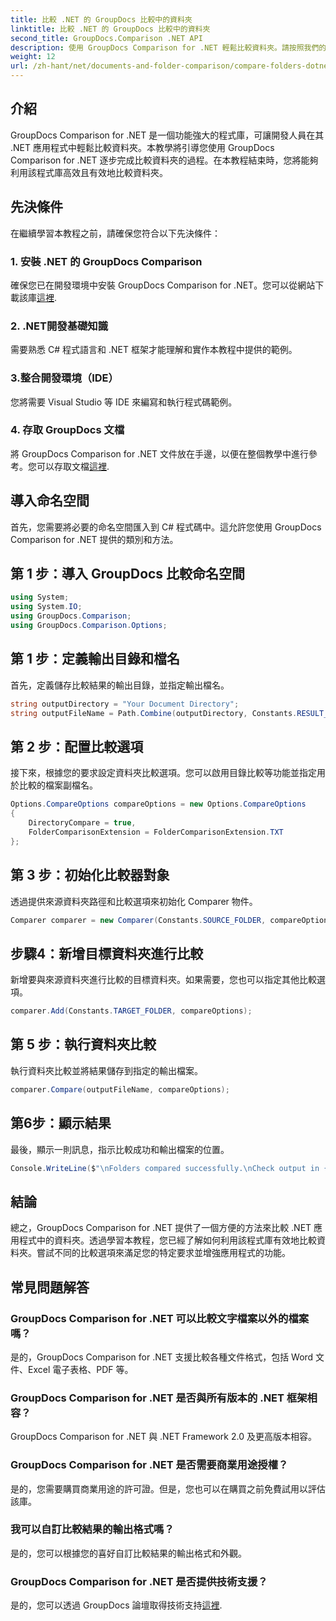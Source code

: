 ```yaml
---
title: 比較 .NET 的 GroupDocs 比較中的資料夾
linktitle: 比較 .NET 的 GroupDocs 比較中的資料夾
second_title: GroupDocs.Comparison .NET API
description: 使用 GroupDocs Comparison for .NET 輕鬆比較資料夾。請按照我們的步驟進行有效的資料夾比較。增強您的 .NET 應用程式。
weight: 12
url: /zh-hant/net/documents-and-folder-comparison/compare-folders-dotnet/
---
```

## 介紹
GroupDocs Comparison for .NET 是一個功能強大的程式庫，可讓開發人員在其 .NET 應用程式中輕鬆比較資料夾。本教學將引導您使用 GroupDocs Comparison for .NET 逐步完成比較資料夾的過程。在本教程結束時，您將能夠利用該程式庫高效且有效地比較資料夾。
## 先決條件
在繼續學習本教程之前，請確保您符合以下先決條件：
### 1. 安裝 .NET 的 GroupDocs Comparison
確保您已在開發環境中安裝 GroupDocs Comparison for .NET。您可以從網站下載該庫[這裡](https://releases.groupdocs.com/comparison/net/).
### 2. .NET開發基礎知識
需要熟悉 C# 程式語言和 .NET 框架才能理解和實作本教程中提供的範例。
### 3.整合開發環境（IDE）
您將需要 Visual Studio 等 IDE 來編寫和執行程式碼範例。
### 4. 存取 GroupDocs 文檔
將 GroupDocs Comparison for .NET 文件放在手邊，以便在整個教學中進行參考。您可以存取文檔[這裡](https://tutorials.groupdocs.com/comparison/net/).

## 導入命名空間
首先，您需要將必要的命名空間匯入到 C# 程式碼中。這允許您使用 GroupDocs Comparison for .NET 提供的類別和方法。
## 第 1 步：導入 GroupDocs 比較命名空間
```csharp
using System;
using System.IO;
using GroupDocs.Comparison;
using GroupDocs.Comparison.Options;
```

## 第 1 步：定義輸出目錄和檔名
首先，定義儲存比較結果的輸出目錄，並指定輸出檔名。
```csharp
string outputDirectory = "Your Document Directory";
string outputFileName = Path.Combine(outputDirectory, Constants.RESULT_FOLDER);
```
## 第 2 步：配置比較選項
接下來，根據您的要求設定資料夾比較選項。您可以啟用目錄比較等功能並指定用於比較的檔案副檔名。
```csharp
Options.CompareOptions compareOptions = new Options.CompareOptions
{
    DirectoryCompare = true,
    FolderComparisonExtension = FolderComparisonExtension.TXT
};
```
## 第 3 步：初始化比較器對象
透過提供來源資料夾路徑和比較選項來初始化 Comparer 物件。
```csharp
Comparer comparer = new Comparer(Constants.SOURCE_FOLDER, compareOptions);
```
## 步驟4：新增目標資料夾進行比較
新增要與來源資料夾進行比較的目標資料夾。如果需要，您也可以指定其他比較選項。
```csharp
comparer.Add(Constants.TARGET_FOLDER, compareOptions);
```
## 第 5 步：執行資料夾比較
執行資料夾比較並將結果儲存到指定的輸出檔案。
```csharp
comparer.Compare(outputFileName, compareOptions);
```
## 第6步：顯示結果
最後，顯示一則訊息，指示比較成功和輸出檔案的位置。
```csharp
Console.WriteLine($"\nFolders compared successfully.\nCheck output in {Directory.GetCurrentDirectory()}.");
```

## 結論
總之，GroupDocs Comparison for .NET 提供了一個方便的方法來比較 .NET 應用程式中的資料夾。透過學習本教程，您已經了解如何利用該程式庫有效地比較資料夾。嘗試不同的比較選項來滿足您的特定要求並增強應用程式的功能。
## 常見問題解答
### GroupDocs Comparison for .NET 可以比較文字檔案以外的檔案嗎？
是的，GroupDocs Comparison for .NET 支援比較各種文件格式，包括 Word 文件、Excel 電子表格、PDF 等。
### GroupDocs Comparison for .NET 是否與所有版本的 .NET 框架相容？
GroupDocs Comparison for .NET 與 .NET Framework 2.0 及更高版本相容。
### GroupDocs Comparison for .NET 是否需要商業用途授權？
是的，您需要購買商業用途的許可證。但是，您也可以在購買之前免費試用以評估該庫。
### 我可以自訂比較結果的輸出格式嗎？
是的，您可以根據您的喜好自訂比較結果的輸出格式和外觀。
### GroupDocs Comparison for .NET 是否提供技術支援？
是的，您可以透過 GroupDocs 論壇取得技術支持[這裡](https://forum.groupdocs.com/c/comparison/12).